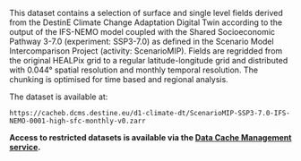 This dataset contains a selection of surface and single level fields derived from the DestinE Climate Change Adaptation Digital Twin according to the output of the IFS-NEMO model coupled with the Shared Socioeconomic Pathway 3-7.0 (experiment: SSP3-7.0) as defined in the Scenario Model Intercomparison Project (activity: ScenarioMIP). Fields are regridded from the original HEALPix grid to a regular latitude-longitude grid and distributed with 0.044° spatial resolution and monthly temporal resolution. The chunking is optimised for time based and regional analysis.

The dataset is available at:

`https://cacheb.dcms.destine.eu/d1-climate-dt/ScenarioMIP-SSP3-7.0-IFS-NEMO-0001-high-sfc-monthly-v0.zarr`

**Access to restricted datasets is available via the [Data Cache Management service](https://platform.destine.eu/services/service/data-cache-management/).**
